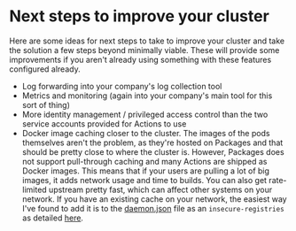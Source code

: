 # Next steps to improve your cluster

Here are some ideas for next steps to take to improve your cluster and take the solution a few steps beyond minimally viable.  These will provide some improvements if you aren't already using something with these features configured already.

- Log forwarding into your company's log collection tool
- Metrics and monitoring (again into your company's main tool for this sort of thing)
- More identity management / privileged access control than the two service accounts provided for Actions to use
- Docker image caching closer to the cluster.  The images of the pods themselves aren't the problem, as they're hosted on Packages and that should be pretty close to where the cluster is.  However, Packages does not support pull-through caching and many Actions are shipped as Docker images.  This means that if your users are pulling a lot of big images, it adds network usage and time to builds.  You can also get rate-limited upstream pretty fast, which can affect other systems on your network.  If you have an existing cache on your network, the easiest way I've found to add it is to the [daemon.json](../images/docker/daemon.json) file as an `insecure-registries` as detailed [here](https://docs.docker.com/engine/reference/commandline/dockerd/#daemon-configuration-file).
